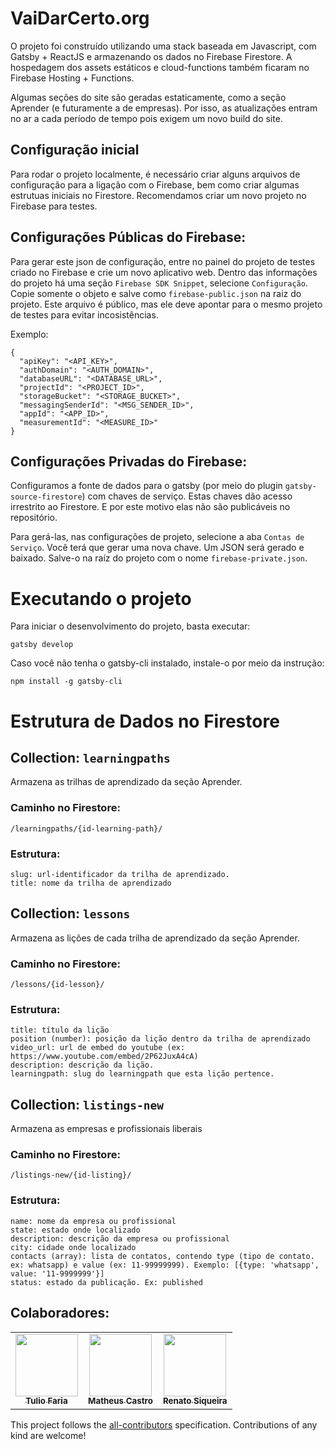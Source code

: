 # VaiDarCerto.org

O projeto foi construído utilizando uma stack baseada em Javascript, com Gatsby + ReactJS e armazenando os dados no Firebase Firestore. A hospedagem dos assets estáticos e cloud-functions também ficaram no Firebase Hosting + Functions.

Algumas seções do site são geradas estaticamente, como a seção Aprender (e futuramente a de empresas). Por isso, as atualizações entram no ar a cada período de tempo pois exigem um novo build do site.

## Configuração inicial

Para rodar o projeto localmente, é necessário criar alguns arquivos de configuração para a ligação com o Firebase, bem como criar algumas estrutuas iniciais no Firestore. Recomendamos criar um novo projeto no Firebase para testes.

## Configurações Públicas do Firebase:

Para gerar este json de configuração, entre no painel do projeto de testes criado no Firebase e crie um novo aplicativo web. Dentro das informações do projeto há uma seção `Firebase SDK Snippet`, selecione `Configuração`. Copie somente o objeto e salve como `firebase-public.json` na raiz do projeto. Este arquivo é público, mas ele deve apontar para o mesmo projeto de testes para evitar incosistências.

Exemplo:

```
{
  "apiKey": "<API_KEY>",
  "authDomain": "<AUTH_DOMAIN>",
  "databaseURL": "<DATABASE_URL>",
  "projectId": "<PROJECT_ID>",
  "storageBucket": "<STORAGE_BUCKET>",
  "messagingSenderId": "<MSG_SENDER_ID>",
  "appId": "<APP_ID>",
  "measurementId": "<MEASURE_ID>"
}
```

## Configurações Privadas do Firebase:

Configuramos a fonte de dados para o gatsby (por meio do plugin `gatsby-source-firestore`) com chaves de serviço. Estas chaves dão acesso irrestrito ao Firestore. E por este motivo elas não são publicáveis no repositório.

Para gerá-las, nas configurações de projeto, selecione a aba `Contas de Serviço`. Você terá que gerar uma nova chave. Um JSON será gerado e baixado. Salve-o na raíz do projeto com o nome `firebase-private.json`.

# Executando o projeto

Para iniciar o desenvolvimento do projeto, basta executar:

```
gatsby develop
```

Caso você não tenha o gatsby-cli instalado, instale-o por meio da instrução:

```
npm install -g gatsby-cli
```

# Estrutura de Dados no Firestore

## Collection: `learningpaths`

Armazena as trilhas de aprendizado da seção Aprender.

### Caminho no Firestore: 
```
/learningpaths/{id-learning-path}/
```

### Estrutura:

```
slug: url-identificador da trilha de aprendizado.
title: nome da trilha de aprendizado
```

## Collection: `lessons`

Armazena as lições de cada trilha de aprendizado da seção Aprender.

### Caminho no Firestore: 

```
/lessons/{id-lesson}/
```

### Estrutura:

```
title: título da lição
position (number): posição da lição dentro da trilha de aprendizado
video_url: url de embed do youtube (ex: https://www.youtube.com/embed/2P62JuxA4cA)
description: descrição da lição.
learningpath: slug do learningpath que esta lição pertence.
```

## Collection: `listings-new`

Armazena as empresas e profissionais liberais

### Caminho no Firestore: 

```
/listings-new/{id-listing}/
```

### Estrutura:

```
name: nome da empresa ou profissional
state: estado onde localizado
description: descrição da empresa ou profissional
city: cidade onde localizado
contacts (array): lista de contatos, contendo type (tipo de contato. ex: whatsapp) e value (ex: 11-99999999). Exemplo: [{type: 'whatsapp', value: '11-9999999'}]
status: estado da publicação. Ex: published
```

## Colaboradores:

<!-- ALL-CONTRIBUTORS-LIST:START - Do not remove or modify this section -->
<!-- prettier-ignore-start -->
<!-- markdownlint-disable -->
<table>
  <tr>
    <td align="center"><a href="https://tuliofaria.dev"><img src="https://avatars3.githubusercontent.com/u/103433?v=4" width="100px;" alt=""/><br /><sub><b>Tulio Faria</b></sub></a></td>
    <td align="center"><a href="https://www.linkedin.com/in/gcmatheusj/"><img src="https://avatars1.githubusercontent.com/u/38117213?v=4" width="100px;" alt=""/><br /><sub><b>Matheus Castro</b></sub></a></td>
    <td align="center"><a href="https://renatosiqueira.dev/"><img src="https://avatars1.githubusercontent.com/u/30542215?v=4" width="100px;" alt=""/><br /><sub><b>Renato Siqueira</b></sub></a></td>
  </tr>
</table>

<!-- markdownlint-enable -->
<!-- prettier-ignore-end -->
<!-- ALL-CONTRIBUTORS-LIST:END -->

This project follows the [all-contributors](https://allcontributors.org) specification.
Contributions of any kind are welcome!
